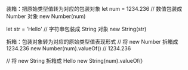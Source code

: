 装箱：把原始类型值转为对应的包装对象
let num = 1234.236
// 数值包装成 Number 对象
new Number(num)

let str = 'Hello'
// 字符串包装成 String 对象
new String(str)


拆箱：包装对象转为对应的原始类型值表现形式
// 将 new Number 拆箱成 1234.236
new Number(num).valueOf() // 1234.236

// 将 new String 拆箱成 Hello
new String(num).valueOf()